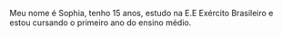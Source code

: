 Meu nome é Sophia, tenho 15 anos, estudo na E.E Exército Brasileiro e estou cursando o primeiro ano do ensino médio.

